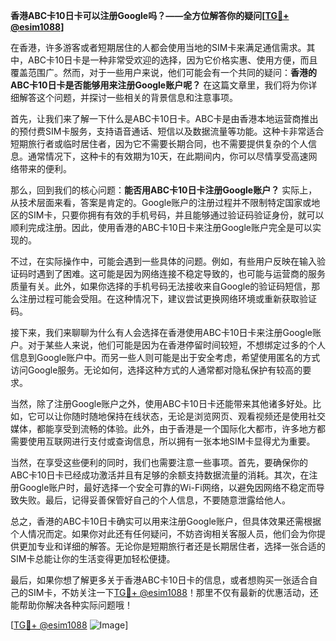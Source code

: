 **香港ABC卡10日卡可以注册Google吗？——全方位解答你的疑问[[TG💪+ @esim1088](https://t.me/s/esim1088)]**

在香港，许多游客或者短期居住的人都会使用当地的SIM卡来满足通信需求。其中，ABC卡10日卡是一种非常受欢迎的选择，因为它价格实惠、使用方便，而且覆盖范围广。然而，对于一些用户来说，他们可能会有一个共同的疑问：**香港的ABC卡10日卡是否能够用来注册Google账户呢？** 在这篇文章里，我们将为你详细解答这个问题，并探讨一些相关的背景信息和注意事项。

首先，让我们来了解一下什么是ABC卡10日卡。ABC卡是由香港本地运营商推出的预付费SIM卡服务，支持语音通话、短信以及数据流量等功能。这种卡非常适合短期旅行者或临时居住者，因为它不需要长期合同，也不需要提供复杂的个人信息。通常情况下，这种卡的有效期为10天，在此期间内，你可以尽情享受高速网络带来的便利。

那么，回到我们的核心问题：**能否用ABC卡10日卡注册Google账户？** 实际上，从技术层面来看，答案是肯定的。Google账户的注册过程并不限制特定国家或地区的SIM卡，只要你拥有有效的手机号码，并且能够通过验证码验证身份，就可以顺利完成注册。因此，使用香港的ABC卡10日卡来注册Google账户完全是可以实现的。

不过，在实际操作中，可能会遇到一些具体的问题。例如，有些用户反映在输入验证码时遇到了困难。这可能是因为网络连接不稳定导致的，也可能与运营商的服务质量有关。此外，如果你选择的手机号码无法接收来自Google的验证码短信，那么注册过程可能会受阻。在这种情况下，建议尝试更换网络环境或重新获取验证码。

接下来，我们来聊聊为什么有人会选择在香港使用ABC卡10日卡来注册Google账户。对于某些人来说，他们可能是因为在香港停留时间较短，不想绑定过多的个人信息到Google账户中。而另一些人则可能是出于安全考虑，希望使用匿名的方式访问Google服务。无论如何，选择这种方式的人通常都对隐私保护有较高的要求。

当然，除了注册Google账户之外，使用ABC卡10日卡还能带来其他诸多好处。比如，它可以让你随时随地保持在线状态，无论是浏览网页、观看视频还是使用社交媒体，都能享受到流畅的体验。此外，由于香港是一个国际化大都市，许多地方都需要使用互联网进行支付或查询信息，所以拥有一张本地SIM卡显得尤为重要。

当然，在享受这些便利的同时，我们也需要注意一些事项。首先，要确保你的ABC卡10日卡已经成功激活并且有足够的余额支持数据流量的消耗。其次，在注册Google账户时，最好选择一个安全可靠的Wi-Fi网络，以避免因网络不稳定而导致失败。最后，记得妥善保管好自己的个人信息，不要随意泄露给他人。

总之，香港的ABC卡10日卡确实可以用来注册Google账户，但具体效果还需根据个人情况而定。如果你对此还有任何疑问，不妨咨询相关客服人员，他们会为你提供更加专业和详细的解答。无论你是短期旅行者还是长期居住者，选择一张合适的SIM卡总能让你的生活变得更加轻松便捷。

最后，如果你想了解更多关于香港ABC卡10日卡的信息，或者想购买一张适合自己的SIM卡，不妨关注一下[TG💪+ @esim1088](https://t.me/s/esim1088)！那里不仅有最新的优惠活动，还能帮助你解决各种实际问题哦！

[[TG💪+ @esim1088](https://t.me/s/esim1088) ![Image](https://i.postimg.cc/4NQfJmqS/Snipaste-2025-05-13-00-14-12.png)]